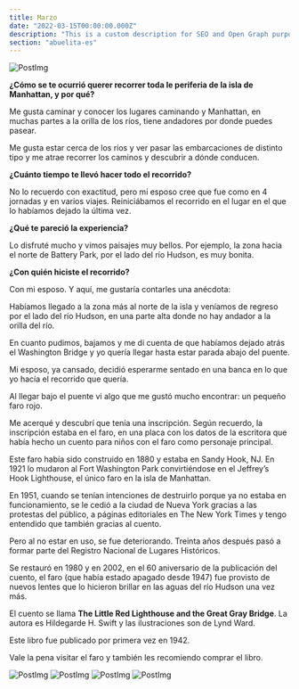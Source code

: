 ```yaml
---
title: Marzo
date: "2022-03-15T00:00:00.000Z"
description: "This is a custom description for SEO and Open Graph purposes, rather than the default generated excerpt. Simply add a description field to the frontmatter."
section: "abuelita-es"
---
```


![PostImg](../images/mar22.jpg)

**¿Cómo se te ocurrió querer recorrer toda le periferia de la isla de Manhattan, y por qué?**

Me gusta caminar y conocer los lugares caminando y Manhattan, en muchas partes a la orilla de los ríos, tiene andadores por donde puedes pasear.

Me gusta estar cerca de los ríos y ver pasar las embarcaciones de distinto tipo y me atrae recorrer los caminos y descubrir a dónde conducen.

**¿Cuánto tiempo te llevó hacer todo el recorrido?**

No lo recuerdo con exactitud, pero mi esposo cree que fue como en 4 jornadas y en varios viajes. Reiniciábamos el recorrido en el lugar en el que lo habíamos dejado la última vez.

**¿Qué te pareció la experiencia?**

Lo disfruté mucho y vimos paisajes muy bellos. Por ejemplo, la zona hacia el norte de Battery Park, por el lado del río Hudson, es muy bonita.

**¿Con quién hiciste el recorrido?**

Con mi esposo. Y aquí, me gustaría contarles una anécdota:

Habíamos llegado a la zona más al norte de la isla y veníamos de regreso por el lado del río Hudson, en una parte alta donde no hay andador a la orilla del río.

En cuanto pudimos, bajamos y me di cuenta de que habíamos dejado atrás el Washington Bridge y yo quería llegar hasta estar parada abajo del puente.

Mi esposo, ya cansado, decidió esperarme sentado en una banca en lo que yo hacía el recorrido que quería.

Al llegar bajo el puente vi algo que me gustó mucho encontrar: un pequeño faro rojo.

Me acerqué y descubrí que tenía una inscripción. Según recuerdo, la inscripción estaba en el faro, en una placa con los datos de la escritora que había hecho un cuento para niños con el faro como personaje principal.

Este faro había sido construido en 1880 y estaba en Sandy Hook, NJ. En 1921 lo mudaron al Fort Washington Park convirtiéndose en el Jeffrey’s Hook Lighthouse, el único faro en la isla de Manhattan.

En 1951, cuando se tenían intenciones de destruirlo porque ya no estaba en funcionamiento, se le cedió a la ciudad de Nueva York gracias a las protestas del público, a páginas editoriales en The New York Times y tengo entendido que también gracias al cuento.

Pero al no estar en uso, se fue deteriorando. Treinta años después pasó a formar parte del Registro Nacional de Lugares Históricos.

Se restauró en 1980 y en 2002, en el 60 aniversario de la publicación del cuento, el faro (que había estado apagado desde 1947) fue provisto de nuevos lentes que lo hicieron brillar en las aguas del río Hudson una vez más.

El cuento se llama **The Little Red Lighthouse and the Great Gray Bridge**. La autora es Hildegarde H. Swift y las ilustraciones son de Lynd Ward.

Este libro fue publicado por primera vez en 1942.

Vale la pena visitar el faro y también les recomiendo comprar el libro.

![PostImg](../images/mar22-2.jpg)
![PostImg](../images/mar22-3.jpg)
![PostImg](../images/mar22-4.jpg)
![PostImg](../images/mar22-5.jpg)
